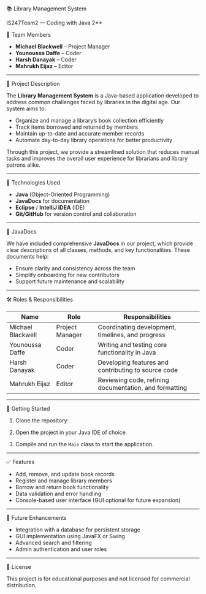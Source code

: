 📚 Library Management System

IS247Team2 — Coding with Java 2**

👥 Team Members

- **Michael Blackwell** – Project Manager  
- **Younoussa Daffe** – Coder  
- **Harsh Danayak** – Coder  
- **Mahrukh Eijaz** – Editor

---

📖 Project Description

The **Library Management System** is a Java-based application developed to address common challenges faced by libraries in the digital age. Our system aims to:

- Organize and manage a library’s book collection efficiently  
- Track items borrowed and returned by members  
- Maintain up-to-date and accurate member records  
- Automate day-to-day library operations for better productivity

Through this project, we provide a streamlined solution that reduces manual tasks and improves the overall user experience for librarians and library patrons alike.

---

🔧 Technologies Used

- **Java** (Object-Oriented Programming)
- **JavaDocs** for documentation
- **Eclipse** / **IntelliJ IDEA** (IDE)
- **Git/GitHub** for version control and collaboration

---

📑 JavaDocs

We have included comprehensive **JavaDocs** in our project, which provide clear descriptions of all classes, methods, and key functionalities. These documents help:

- Ensure clarity and consistency across the team
- Simplify onboarding for new contributors
- Support future maintenance and scalability

---

🛠️ Roles & Responsibilities

| Name              | Role            | Responsibilities                                        |
|-------------------|------------------|----------------------------------------------------------|
| Michael Blackwell | Project Manager | Coordinating development, timelines, and progress       |
| Younoussa Daffe   | Coder            | Writing and testing core functionality in Java          |
| Harsh Danayak     | Coder            | Developing features and contributing to source code     |
| Mahrukh Eijaz     | Editor           | Reviewing code, refining documentation, and formatting  |

---

🚀 Getting Started

1. Clone the repository:

2. Open the project in your Java IDE of choice.

3. Compile and run the `Main` class to start the application.

---

✅ Features

- Add, remove, and update book records
- Register and manage library members
- Borrow and return book functionality
- Data validation and error handling
- Console-based user interface (GUI optional for future expansion)

---

📌 Future Enhancements

- Integration with a database for persistent storage  
- GUI implementation using JavaFX or Swing  
- Advanced search and filtering  
- Admin authentication and user roles  

---

📄 License

This project is for educational purposes and not licensed for commercial distribution.
